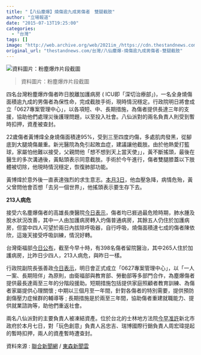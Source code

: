 ```yaml
---
title: "【八仙塵爆】燒傷逾九成男傷者　雙腿截肢"
author: "立場報道"
date: "2015-07-13T19:25:00"
categories:
  - "台灣"
tags: []
image: "http://web.archive.org/web/2021im_/https://cdn.thestandnews.com/media/photos/cache/Screen20Shot202015-07-0120at204.37.1320PM20220copy_hLT2K_1200x0.png"
original_url: "thestandnews.com/台灣/八仙塵爆-燒傷逾九成男傷者-雙腿截肢"
---
```

![資料圖片：粉塵爆炸片段截圖](http://web.archive.org/web/2021im_/https://cdn.thestandnews.com/media/photos/cache/Screen20Shot202015-07-0120at204.37.1320PM20220copy_hLT2K_1200x0.png)

> 資料圖片：粉塵爆炸片段截圖

四名台灣粉塵爆炸傷者昨日脫離加護病房 ( ICU即「深切治療部」)，一名全身燒傷面積逾九成的男傷者為保性命，完成截肢手術，現時情況穩定。行政院明日將會成立「0627專案管理中心」，以各項短、中、長期措施，為傷者提供長達三年的支援，協助他們處理災後護理問題，以至投入社會。八仙派對的兩名負責人則受到暫時扣押，資產被查封。

22歲傷者黃博煒全身燒傷面積達95%，受到三至四度灼傷，多處肌肉發黑，從腳底到大腿燒傷嚴重。新光醫院為免引起敗血症，建議讓他截肢。由於他熱愛打籃球，家屬怕他難以接受，父親問他「想不想到天上當天使」」，黃不斷搖頭，最後在醫生的多次溝通後，黃點頭表示同意截肢。手術於今午進行，傷者雙腿膝蓋以下肢體被切除，他現時情況穩定，恢復肺部功能。

黃博煒於意外後一直表達強烈的求生意志。[本月3日](http://web.archive.org/web/20210629021740/http://www.appledaily.com.tw/realtimenews/article/new/20150704/641402/)，他血壓急降，病情危殆，黃父曾問他會否想「去另一個世界」，他搖頭表示要生存下去。

**213人病危**

接受六名塵爆傷者的高雄長庚醫院[今日表示](http://web.archive.org/web/20210629021740/http://news.ltn.com.tw/news/society/breakingnews/1378130')，傷者均已捱過最危險時期，肺水腫及脫水狀況改善，其中一人由加護病房轉入灼傷普通病房，其餘五人仍住於加護病房，但當中四人可望於兩日內拔除呼吸器，自行呼吸，燒傷面積達七成的傷者陳依欣，這幾天接受呼吸訓練，情況好轉。

台灣衛福部[今日公布](http://web.archive.org/web/20210629021740/http://www.mohw.gov.tw/CHT/BLAST/DM1_P.aspx?f_list_no=878&fod_list_no=0&doc_no=50205)，截至今早十時，有398名傷者留院醫治，其中265人住於加護病房，比昨日少四人，213人病危，與昨日一樣。

行政院副院長張善政[今日表示](http://web.archive.org/web/20210629021740/http://www.appledaily.com.tw/realtimenews/article/recommend/20150713/647201)，明日會正式成立「0627專案管理中心」，以「一人一案、長期陪伴」為原則，由衛福部與教育部、勞動部等多部門合作，為塵爆傷者提供最長達兩至三年的分階段援助。短期措施包括提供家庭照顧者教育訓練、為傷者家屬提供心理關懷 ; 中期以三個月至一年間，針對各傷者的特別需要，提供預防創傷壓力症候群的輔導等 ; 長期措施是於兩至三年間，協助傷者重建就職能力、提供就業諮詢等，助他們重返社會。

兩名八仙派對的主要負責人被凍結資產。位於台北的士林地方法院[今早准許](http://web.archive.org/web/20210629021740/http://www.ettoday.net/news/20150713/534309.htm)新北市政府於本月七日，對「玩色創意」負責人呂忠吉、瑞博國際行銷負責人周宏瑋提起的暫時扣押，兩人的資產暫時遭查封。

資料來源 : [聯合新聞網](http://web.archive.org/web/20210629021740/http://udn.com/news/story/2/1053061-%E4%B8%8D%E6%83%B3%E7%95%B6%E5%A4%A9%E4%BD%BF-%E5%A1%B5%E7%88%8695%EF%BC%85%E7%87%92%E5%82%B7%E6%82%A3%E8%80%85%E9%9B%99%E8%85%BF%E6%88%AA%E8%82%A2) / [東森新聞雲](http://web.archive.org/web/20210629021740/http://www.ettoday.net/news/20150713/534472.htm)